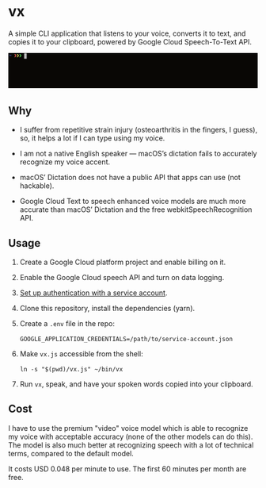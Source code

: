 # vx

A simple CLI application that listens to your voice, converts it to text, and
copies it to your clipboard, powered by Google Cloud Speech-To-Text API.

![Screenshot](demo.gif)

## Why

- I suffer from repetitive strain injury (osteoarthritis in the fingers, I
  guess), so, it helps a lot if I can type using my voice.

- I am not a native English speaker — macOS’s dictation fails to accurately
  recognize my voice accent.

- macOS’ Dictation does not have a public API that apps can use (not hackable).

- Google Cloud Text to speech enhanced voice models are much more accurate than
  macOS’ Dictation and the free webkitSpeechRecognition API.

## Usage

1. Create a Google Cloud platform project and enable billing on it.

2. Enable the Google Cloud speech API and turn on data logging.

3. [Set up authentication with a service account](https://cloud.google.com/docs/authentication/getting-started).

4. Clone this repository, install the dependencies (yarn).

5. Create a `.env` file in the repo:

   ```
   GOOGLE_APPLICATION_CREDENTIALS=/path/to/service-account.json
   ```

6. Make `vx.js` accessible from the shell:

   ```
   ln -s "$(pwd)/vx.js" ~/bin/vx
   ```

7. Run `vx`, speak, and have your spoken words copied into your clipboard.

## Cost

I have to use the premium "video" voice model which is able to recognize my
voice with acceptable accuracy (none of the other models can do this). The model
is also much better at recognizing speech with a lot of technical terms,
compared to the default model.

It costs USD 0.048 per minute to use. The first 60 minutes per month are free.
